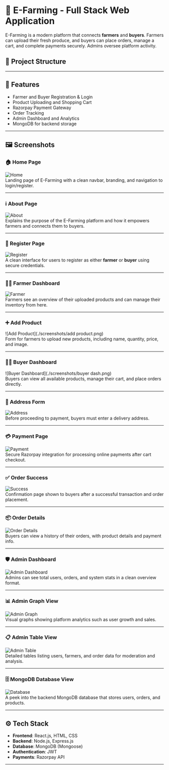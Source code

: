 # 🌾 E-Farming - Full Stack Web Application

E-Farming is a modern platform that connects **farmers** and **buyers**. Farmers can upload their fresh produce, and buyers can place orders, manage a cart, and complete payments securely. Admins oversee platform activity.

## 📁 Project Structure


---

## 🚀 Features

- Farmer and Buyer Registration & Login
- Product Uploading and Shopping Cart
- Razorpay Payment Gateway
- Order Tracking
- Admin Dashboard and Analytics
- MongoDB for backend storage

---

## 🖼️ Screenshots

### 🏠 Home Page
![Home](./screenshots/home.png)  
Landing page of E-Farming with a clean navbar, branding, and navigation to login/register.

---

### ℹ️ About Page
![About](./screenshots/about.png)  
Explains the purpose of the E-Farming platform and how it empowers farmers and connects them to buyers.

---

### 📝 Register Page
![Register](./screenshots/register.png)  
A clean interface for users to register as either **farmer** or **buyer** using secure credentials.

---

### 👨‍🌾 Farmer Dashboard
![Farmer](./screenshots/farmer.png)  
Farmers see an overview of their uploaded products and can manage their inventory from here.

---

### ➕ Add Product
![Add Product](./screenshots/add product.png)  
Form for farmers to upload new products, including name, quantity, price, and image.

---

### 🧑‍💼 Buyer Dashboard
![Buyer Dashboard](./screenshots/buyer dash.png)  
Buyers can view all available products, manage their cart, and place orders directly.

---

### 📍 Address Form
![Address](./screenshots/address.png)  
Before proceeding to payment, buyers must enter a delivery address.

---

### 💳 Payment Page
![Payment](./screenshots/payment.png)  
Secure Razorpay integration for processing online payments after cart checkout.

---

### ✅ Order Success
![Success](./screenshots/success.png)  
Confirmation page shown to buyers after a successful transaction and order placement.

---

### 📦 Order Details
![Order Details](./screenshots/orderdetails.png)  
Buyers can view a history of their orders, with product details and payment info.

---

### 🛡️ Admin Dashboard
![Admin Dashboard](./screenshots/admin1.png)  
Admins can see total users, orders, and system stats in a clean overview format.

---

### 📊 Admin Graph View
![Admin Graph](./screenshots/admin2.png)  
Visual graphs showing platform analytics such as user growth and sales.

---

### 📋 Admin Table View
![Admin Table](./screenshots/admin3.png)  
Detailed tables listing users, farmers, and order data for moderation and analysis.

---

### 🗄️ MongoDB Database View
![Database](./screenshots/database.png)  
A peek into the backend MongoDB database that stores users, orders, and products.

---

## ⚙️ Tech Stack

- **Frontend**: React.js, HTML, CSS
- **Backend**: Node.js, Express.js
- **Database**: MongoDB (Mongoose)
- **Authentication**: JWT
- **Payments**: Razorpay API

---


